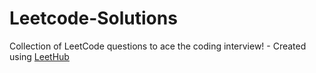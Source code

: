 # Leetcode-Solutions
Collection of LeetCode questions to ace the coding interview! - Created using [LeetHub](https://github.com/QasimWani/LeetHub)

